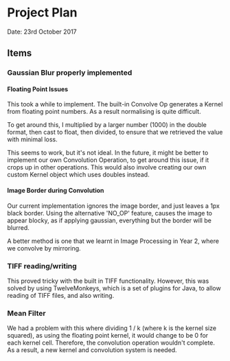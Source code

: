 # Project Plan
Date: 23rd October 2017

## Items
### Gaussian Blur properly implemented
#### Floating Point Issues
This took a while to implement. The built-in Convolve Op generates a Kernel from floating point numbers. As a result
normalising is quite difficult. 

To get around this, I multiplied by a larger number (1000) in the double format, then cast to float, then divided, to ensure that we
retrieved the value with minimal loss.

This seems to work, but it's not ideal. In the future, it might be better to implement our own Convolution Operation, to get
around this issue, if it crops up in other operations. This would also involve creating our own custom Kernel object which uses
doubles instead.

#### Image Border during Convolution
Our current implementation ignores the image border, and just leaves a 1px black border. Using the alternative 'NO_OP' feature,
causes the image to appear blocky, as if applying gaussian, everything but the border will be blurred.

A better method is one that we learnt in Image Processing in Year 2, where we convolve by mirroring.

### TIFF reading/writing
This proved tricky with the built in TIFF functionality. However, this was solved by using TwelveMonkeys, which is a set of
plugins for Java, to allow reading of TIFF files, and also writing.

### Mean Filter
We had a problem with this where dividing 1 / k (where k is the kernel size squared), as using the floating point kernel, it would
change to be 0 for each kernel cell. Therefore, the convolution operation wouldn't complete. As a result, a new kernel and
convolution system is needed.
